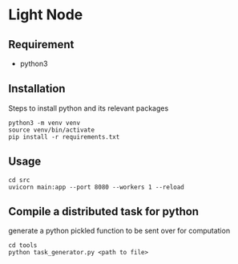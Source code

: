 # Light Node

## Requirement
- python3

## Installation
Steps to install python and its relevant packages
```
python3 -m venv venv
source venv/bin/activate
pip install -r requirements.txt
```

## Usage
```
cd src
uvicorn main:app --port 8080 --workers 1 --reload
```

## Compile a distributed task for python
generate a python pickled function to be sent over for computation
```
cd tools
python task_generator.py <path to file>
```
